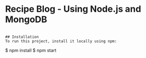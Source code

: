 # Recipe Blog - Using Node.js and MongoDB


```

## Installation
To run this project, install it locally using npm:

```
$ npm install
$ npm start
```


